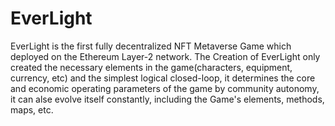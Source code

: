 # EverLight

EverLight is the first fully decentralized NFT Metaverse Game which deployed on the Ethereum Layer-2 network. The Creation of EverLight 
only created the necessary elements in the game(characters, equipment, currency, etc) and the simplest logical closed-loop, it determines 
the core and economic operating parameters of the game by community autonomy, it can alse evolve itself constantly, including the Game's 
elements, methods, maps, etc.
